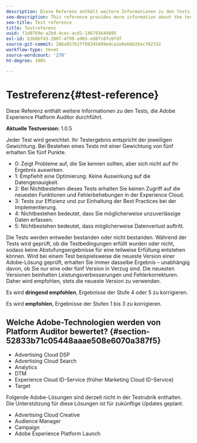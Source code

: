```yaml
---
description: Diese Referenz enthält weitere Informationen zu den Tests, die Adobe Experience Platform Auditor durchführt.
seo-description: This reference provides more information about the tests Adobe Experience Platform Auditor performs.
seo-title: Test reference
title: Testreferenz
uuid: f1d0769e-a2bd-4cec-acd1-146793644895
exl-id: b368bf43-2007-4f98-a965-ed8fc07c0fdf
source-git-commit: 286a857b2ff08345499edca2e0eb6b35ecf02332
workflow-type: tm+mt
source-wordcount: '278'
ht-degree: 100%

---
```


# Testreferenz{#test-reference}

Diese Referenz enthält weitere Informationen zu den Tests, die Adobe Experience Platform Auditor durchführt.

**Aktuelle Testversion:** 1.0.5

Jeder Test wird gewichtet. Ihr Testergebnis entspricht der jeweiligen Gewichtung. Bei Bestehen eines Tests mit einer Gewichtung von fünf erhalten Sie fünf Punkte.

* 0: Zeigt Probleme auf, die Sie kennen sollten, aber sich nicht auf Ihr Ergebnis auswirken.
* 1: Empfiehlt eine Optimierung. Keine Auswirkung auf die Datengenauigkeit.
* 2: Bei Nichtbestehen dieses Tests erhalten Sie keinen Zugriff auf die neuesten Funktionen und Fehlerbehebungen in der Experience Cloud.
* 3: Tests zur Effizienz und zur Einhaltung der Best Practices bei der Implementierung.
* 4: Nichtbestehen bedeutet, dass Sie möglicherweise unzuverlässige Daten erfassen.
* 5: Nichtbestehen bedeutet, dass möglicherweise Datenverlust auftritt.

Die Tests werden entweder bestanden oder nicht bestanden. Während der Tests wird geprüft, ob die Testbedingungen erfüllt wurden oder nicht, sodass keine Abstufungsergebnisse für eine teilweise Erfüllung entstehen können. Wird bei einem Test beispielsweise die neueste Version einer Adobe-Lösung geprüft, erhalten Sie immer dasselbe Ergebnis – unabhängig davon, ob Sie nur eine oder fünf Version in Verzug sind. Die neuesten Versionen beinhalten Leistungsverbesserungen und Fehlerkorrekturen. Daher wird empfohlen, stets die neueste Version zu verwenden.

Es wird **dringend empfohlen**, Ergebnisse der Stufe 4 oder 5 zu korrigieren.

Es wird **empfohlen**, Ergebnisse der Stufen 1 bis 3 zu korrigieren.

## Welche Adobe-Technologien werden von Platform Auditor bewertet? {#section-52833b71c05448aaae508e6070a387f5}

* Advertising Cloud DSP
* Advertising Cloud Search
* Analytics
* DTM
* Experience Cloud ID-Service (früher Marketing Cloud ID-Service)
* Target

Folgende Adobe-Lösungen sind derzeit nicht in der Testrubrik enthalten. Die Unterstützung für diese Lösungen ist für zukünftige Updates geplant.

* Advertising Cloud Creative
* Audience Manager
* Campaign
* Adobe Experience Platform Launch
